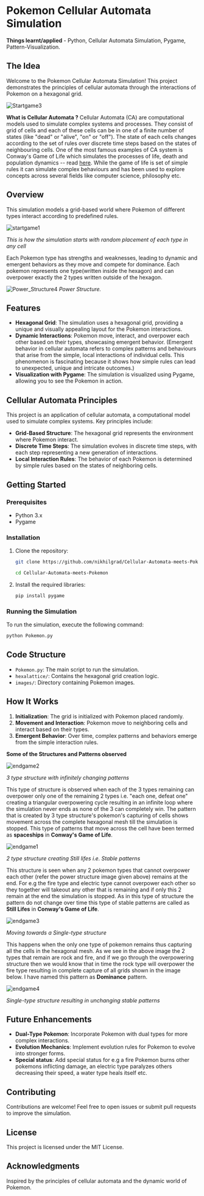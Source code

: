 # Pokemon Cellular Automata Simulation

**Things learnt/applied** - Python, Cellular Automata Simulation, Pygame, Pattern-Visualization.

## The Idea
Welcome to the Pokemon Cellular Automata Simulation! This project demonstrates the principles of cellular automata through the interactions of Pokemon on a hexagonal grid.

![Startgame3](https://github.com/user-attachments/assets/4142380c-986c-47ff-9216-a708441eb169)


**What is Cellular Automata ?**
Cellular Automata (CA) are computational models used to simulate complex systems and processes. They consist of grid of cells and each of these cells can be in one of a finite number of states (like "dead" or "alive", "on" or "off"). The state of each cells changes according to the set of rules over discrete time steps based on the states of neighbouring cells.
One of the most famous examples of CA system is Conway's Game of Life which simulates the processes of life, death and population dynamics -- read [here](https://www.bing.com/ck/a?!&&p=8ef00c271f50e45eJmltdHM9MTcyOTkwMDgwMCZpZ3VpZD0xZDU0YjY2Yy0wNjUzLTZhMTItMGVjNC1hNDAzMDc1NTZiODYmaW5zaWQ9NTE5Nw&ptn=3&ver=2&hsh=3&fclid=1d54b66c-0653-6a12-0ec4-a40307556b86&psq=conway%27s+game+of+life+wiki&u=a1aHR0cHM6Ly9lbi53aWtpcGVkaWEub3JnL3dpa2kvQ29ud2F5JTI3c19HYW1lX29mX0xpZmU&ntb=1). While the game of life is set of simple rules it can simulate complex behaviours and has been used to explore concepts across several fields like computer science, philosophy etc. 

## Overview

This simulation models a grid-based world where Pokemon of different types interact according to predefined rules. 

![startgame1](https://github.com/user-attachments/assets/a7bc119b-afde-4d64-98ae-145c30a3dec0)

*This is how the simulation starts with random placement of each type in any cell*

Each Pokemon type has strengths and weaknesses, leading to dynamic and emergent behaviors as they move and compete for dominance. Each pokemon represents one type(written inside the hexagon) and can overpower exactly the 2 types written outside of the hexagon.

![Power_Structure4](https://github.com/user-attachments/assets/458355c2-019f-4f5e-bfbd-741710cf7a26)
*Power Structure.* 


## Features

- **Hexagonal Grid**: The simulation uses a hexagonal grid, providing a unique and visually appealing layout for the Pokemon interactions.
- **Dynamic Interactions**: Pokemon move, interact, and overpower each other based on their types, showcasing emergent behavior. (Emergent behavior in cellular automata refers to complex patterns and behaviours that arise from the simple, local interactions of individual cells. This phenomenon is fascinating because it shows how simple rules can lead to unexpected, unique and intricate outcomes.)
- **Visualization with Pygame**: The simulation is visualized using Pygame, allowing you to see the Pokemon in action.

## Cellular Automata Principles

This project is an application of cellular automata, a computational model used to simulate complex systems. Key principles include:

- **Grid-Based Structure**: The hexagonal grid represents the environment where Pokemon interact.
- **Discrete Time Steps**: The simulation evolves in discrete time steps, with each step representing a new generation of interactions.
- **Local Interaction Rules**: The behavior of each Pokemon is determined by simple rules based on the states of neighboring cells.

## Getting Started

### Prerequisites

- Python 3.x
- Pygame

### Installation

1. Clone the repository:
   ```bash
   git clone https://github.com/nikhilgrad/Cellular-Automata-meets-Pokemon.git
   
   cd Cellular-Automata-meets-Pokemon
   ```

2. Install the required libraries:
   ```bash
   pip install pygame
   ```

### Running the Simulation

To run the simulation, execute the following command:
```bash
python Pokemon.py
```

## Code Structure

- `Pokemon.py`: The main script to run the simulation.
- `hexalattice/`: Contains the hexagonal grid creation logic.
- `images/`: Directory containing Pokemon images.

## How It Works

1. **Initialization**: The grid is initialized with Pokemon placed randomly.
2. **Movement and Interaction**: Pokemon move to neighboring cells and interact based on their types.
3. **Emergent Behavior**: Over time, complex patterns and behaviors emerge from the simple interaction rules.

**Some of the Structures and Patterns observed**

![endgame2](https://github.com/user-attachments/assets/7f4808e4-53d1-4633-943c-185d9755e275)

*3 type structure with infinitely changing patterns*

This type of structure is observed when each of the 3 types remaining can overpower only one of the  remaining 2 types i.e. "each one, defeat one" creating a triangular overpowering cycle resulting in an infinite loop where the simulation never ends as none of the 3 can completely win. The pattern that is created by 3 type structure's pokemon's capturing of cells shows movement across the complete hexagonal mesh till the simulation is stopped. This type of patterns that move across the cell have been termed as **spaceships** in **Conway's Game of Life**.


![endgame1](https://github.com/user-attachments/assets/e4d6a3be-3dc9-4588-b179-c42f8654a763)

*2 type structure creating Still lifes i.e. Stable patterns*

This structure is seen when any 2 pokemon types that cannot overpower each other (refer the power structure image given above) remains at the end. For e.g the fire type and electric type cannot overpower each other so they together will takeout any other that is remaining and if only this 2 remain at the end the simulation is stopped. As in this type of structure the pattern do not change over time this type of stable patterns are called as **Still Lifes** in **Conway's Game of Life**.

![endgame3](https://github.com/user-attachments/assets/4887302c-9aff-4070-96c6-2e2488ee99ac)

*Moving towards a Single-type structure*

This happens when the only one type of pokemon remains thus capturing all the cells in the hexagonal mesh. As we see in the above image the 2 types that remain are rock and fire, and if we go through the overpowering structure then we would know that in time the rock type will overpower the fire type resulting in complete capture of all grids shown in the image below. I have named this pattern as **Dominance** pattern.

![endgame4](https://github.com/user-attachments/assets/189938db-f6a6-4f9d-b6c1-7fd9e48e179a)

*Single-type structure resulting in unchanging stable patterns*  


## Future Enhancements

- **Dual-Type Pokemon**: Incorporate Pokemon with dual types for more complex interactions.
- **Evolution Mechanics**: Implement evolution rules for Pokemon to evolve into stronger forms.
- **Special status**: Add special status for e.g a fire Pokemon burns other pokemons inflicting damage, an electric type paralyzes others decreasing their speed,  a water type heals itself etc.

## Contributing

Contributions are welcome! Feel free to open issues or submit pull requests to improve the simulation.

## License

This project is licensed under the MIT License.

## Acknowledgments

Inspired by the principles of cellular automata and the dynamic world of Pokemon.
